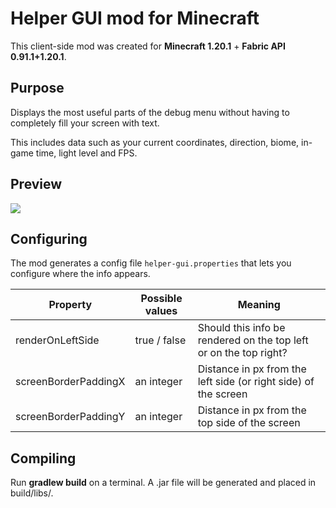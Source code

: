 # Helper GUI mod for Minecraft

This client-side mod was created for **Minecraft 1.20.1** + **Fabric API 0.91.1+1.20.1**.

## Purpose

Displays the most useful parts of the debug menu without having to completely fill your screen with text.

This includes data such as your current coordinates, direction, biome, in-game time, light level and FPS.

## Preview

![](https://i.imgur.com/cP7nwRt.png)

## Configuring

The mod generates a config file `helper-gui.properties` that lets you configure where the info appears.

Property | Possible values | Meaning
---|---|---|
renderOnLeftSide | true / false | Should this info be rendered on the top left or on the top right?
screenBorderPaddingX | an integer | Distance in px from the left side (or right side) of the screen
screenBorderPaddingY | an integer | Distance in px from the top side of the screen

## Compiling

Run **gradlew build** on a terminal. A .jar file will be generated and placed in build/libs/.
